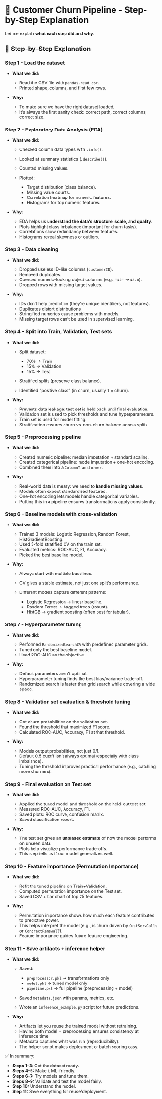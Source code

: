 # 🧭 Customer Churn Pipeline - Step-by-Step Explanation

Let me explain **what each step did and why**.


## 🔎 Step-by-Step Explanation

### Step 1 - Load the dataset

* **What we did:**

  * Read the CSV file with `pandas.read_csv`.
  * Printed shape, columns, and first few rows.
* **Why:**

  * To make sure we have the right dataset loaded.
  * It’s always the first sanity check: correct path, correct columns, correct size.

### Step 2 - Exploratory Data Analysis (EDA)

* **What we did:**

  * Checked column data types with `.info()`.
  * Looked at summary statistics (`.describe()`).
  * Counted missing values.
  * Plotted:

    * Target distribution (class balance).
    * Missing value counts.
    * Correlation heatmap for numeric features.
    * Histograms for top numeric features.
* **Why:**

  * EDA helps us **understand the data’s structure, scale, and quality**.
  * Plots highlight class imbalance (important for churn tasks).
  * Correlations show redundancy between features.
  * Histograms reveal skewness or outliers.

### Step 3 - Data cleaning

* **What we did:**

  * Dropped useless ID-like columns (`customerID`).
  * Removed duplicates.
  * Coerced numeric-looking object columns (e.g., `"42"` → `42.0`).
  * Dropped rows with missing target values.
* **Why:**

  * IDs don’t help prediction (they’re unique identifiers, not features).
  * Duplicates distort distributions.
  * Stringified numerics cause problems with models.
  * Missing target rows can’t be used in supervised learning.

### Step 4 - Split into Train, Validation, Test sets

* **What we did:**

  * Split dataset:

    * 70% → Train
    * 15% → Validation
    * 15% → Test
  * Stratified splits (preserve class balance).
  * Identified “positive class” (in churn, usually `1` = churn).
* **Why:**

  * Prevents data leakage: test set is held back until final evaluation.
  * Validation set is used to pick thresholds and tune hyperparameters.
  * Train set is used for model fitting.
  * Stratification ensures churn vs. non-churn balance across splits.

### Step 5 - Preprocessing pipeline

* **What we did:**

  * Created numeric pipeline: median imputation + standard scaling.
  * Created categorical pipeline: mode imputation + one-hot encoding.
  * Combined them into a `ColumnTransformer`.
* **Why:**

  * Real-world data is messy: we need to **handle missing values**.
  * Models often expect standardized features.
  * One-hot encoding lets models handle categorical variables.
  * Putting this in a pipeline ensures transformations apply consistently.

### Step 6 - Baseline models with cross-validation

* **What we did:**

  * Trained 3 models: Logistic Regression, Random Forest, HistGradientBoosting.
  * Used 5-fold stratified CV on the train set.
  * Evaluated metrics: ROC-AUC, F1, Accuracy.
  * Picked the best baseline model.
* **Why:**

  * Always start with multiple baselines.
  * CV gives a stable estimate, not just one split’s performance.
  * Different models capture different patterns:

    * Logistic Regression → linear baseline.
    * Random Forest → bagged trees (robust).
    * HistGB → gradient boosting (often best for tabular).

### Step 7 - Hyperparameter tuning

* **What we did:**

  * Performed `RandomizedSearchCV` with predefined parameter grids.
  * Tuned only the best baseline model.
  * Used ROC-AUC as the objective.
* **Why:**

  * Default parameters aren’t optimal.
  * Hyperparameter tuning finds the best bias/variance trade-off.
  * Randomized search is faster than grid search while covering a wide space.

### Step 8 - Validation set evaluation & threshold tuning

* **What we did:**

  * Got churn probabilities on the validation set.
  * Found the threshold that maximized F1 score.
  * Calculated ROC-AUC, Accuracy, F1 at that threshold.
* **Why:**

  * Models output probabilities, not just 0/1.
  * Default 0.5 cutoff isn’t always optimal (especially with class imbalance).
  * Tuning the threshold improves practical performance (e.g., catching more churners).

### Step 9 - Final evaluation on Test set

* **What we did:**

  * Applied the tuned model and threshold on the held-out test set.
  * Measured ROC-AUC, Accuracy, F1.
  * Saved plots: ROC curve, confusion matrix.
  * Saved classification report.
* **Why:**

  * The test set gives an **unbiased estimate** of how the model performs on unseen data.
  * Plots help visualize performance trade-offs.
  * This step tells us if our model generalizes well.

### Step 10 - Feature importance (Permutation Importance)

* **What we did:**

  * Refit the tuned pipeline on Train+Validation.
  * Computed permutation importance on the Test set.
  * Saved CSV + bar chart of top 25 features.
* **Why:**

  * Permutation importance shows how much each feature contributes to predictive power.
  * This helps interpret the model (e.g., is churn driven by `CustServCalls` or `ContractRenewal`?).
  * Feature importance guides future feature engineering.

### Step 11 - Save artifacts + inference helper

* **What we did:**

  * Saved:

    * `preprocessor.pkl` → transformations only
    * `model.pkl` → tuned model only
    * `pipeline.pkl` → full pipeline (preprocessing + model)
  * Saved `metadata.json` with params, metrics, etc.
  * Wrote an `inference_example.py` script for future predictions.
* **Why:**

  * Artifacts let you reuse the trained model without retraining.
  * Having both model + preprocessing ensures consistency at inference time.
  * Metadata captures what was run (reproducibility).
  * The helper script makes deployment or batch scoring easy.


✅ In summary:

* **Steps 1–3:** Get the dataset ready.
* **Steps 4–5:** Make it ML-friendly.
* **Steps 6–7:** Try models and tune them.
* **Steps 8–9:** Validate and test the model fairly.
* **Step 10:** Understand the model.
* **Step 11:** Save everything for reuse/deployment.
